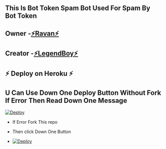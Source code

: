 ## This Is Bot Token Spam Bot Used For Spam By Bot Token 

## Owner -[⚡Ravan⚡](https://t.me/w2h_ravan)
## Creator -[⚡LegendBoy⚡](https://t.me/The_LegendBoy)

## ⚡ Deploy on Heroku ⚡

## U Can Use Down One Deploy Button Without Fork If Error Then Read Down One Message 

[![Deploy](https://www.herokucdn.com/deploy/button.svg)](https://heroku.com/deploy?template=https://github.com/LEGENDBOYOP/BOTTOKENSPAM.git)

- If Error Fork This repo

- Then click Down One Button 

- [![Deploy](https://telegra.ph/file/1ded5ead2f8cc5828897a.jpg)](https://heroku.com/deploy/)
